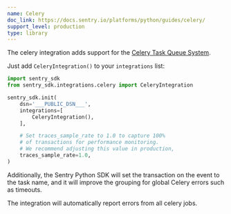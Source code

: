 ```yaml
---
name: Celery
doc_link: https://docs.sentry.io/platforms/python/guides/celery/
support_level: production
type: library
---
```


The celery integration adds support for the [Celery Task Queue System](https://docs.celeryq.dev/).

Just add `CeleryIntegration()` to your `integrations` list:

```python
import sentry_sdk
from sentry_sdk.integrations.celery import CeleryIntegration

sentry_sdk.init(
    dsn='___PUBLIC_DSN___',
    integrations=[
        CeleryIntegration(),
    ],

    # Set traces_sample_rate to 1.0 to capture 100%
    # of transactions for performance monitoring.
    # We recommend adjusting this value in production,
    traces_sample_rate=1.0,
)
```

Additionally, the Sentry Python SDK will set the transaction on the event to the task name, and it will improve the grouping for global Celery errors such as timeouts.

The integration will automatically report errors from all celery jobs.

<!-- TODO-ADD-VERIFICATION-EXAMPLE -->
